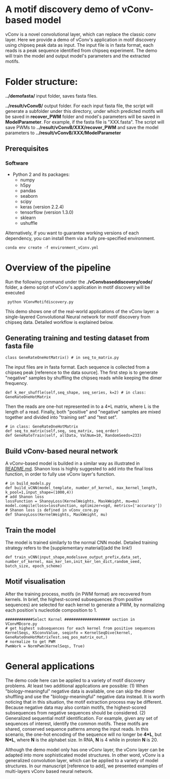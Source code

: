 # A motif discovery demo of vConv-based model

vConv is a novel convolutional layer, which can replace the classic conv layer. Here we provide a demo of vConv's application in motif discovery using chipseq peak data as input. The input file is in fasta format, each reads is a peak sequence identified from chipseq experiment. The demo will train the model and output model's parameters and the extracted motifs.


# Folder structure:


**../demofasta/**  input folder, saves fasta files. 

**../result/vConvB/** output folder. For each input fasta file, the script will generate a subfolder under this directory, under which predicted motifs will be saved in **recover_PWM** folder and model's parameters will be saved in **ModelParameter**. For example, if the fasta file is "XXX.fasta". The script will save PWMs to **../result/vConvB/XXX/recover_PWM** and save the model parameters to **../result/vConvB/XXX/ModelParameter**


## Prerequisites

### Software

- Python 2 and its packages:
  - numpy
  - h5py
  - pandas
  - seaborn
  - scipy
  - keras (version 2.2.4)
  - tensorflow (version 1.3.0)
  - sklearn
  - ushuffle

Alternatively, if you want to guarantee working versions of each dependency, you can install them via a fully pre-specified environment.
```{bash}
conda env create -f environment_vConv.yml
```

# Overview of the pipeline

Run the following command under the **./vConvbaseddiscovery/code/** folder, a demo script of vConv's application in motif discovery will be executed
```{bash}
 python VConvMotifdiscovery.py
```
This demo shows one of the real-world applications of the vConv layer: a single-layered Convolutional Neural network for motif discovery from chipseq data. Detailed workflow is explained below. 


## Generating training and testing dataset from fasta file
```{python}
class GeneRateOneHotMatrix() # in seq_to_matrix.py
```
The input files are in fasta format. Each sequence is collected from a chipseq peak [reference to the data source]. The first step is to generate "negative" samples by shuffling the chipseq reads while keeping the dimer frequency. 
```{python}
def k_mer_shuffle(self,seq_shape, seq_series, k=2) # in class: GeneRateOneHotMatrix
```
Then the reads are one-hot represented in to a 4*L matrix, where L is the length of a read. Finally, both "positive" and "negative" samples are mixed together and divided into "training set" and "test set".  
```{python}
# in class: GeneRateOneHotMatrix
def seq_to_matrix(self,seq, seq_matrix, seq_order)
def GeneRateTrain(self, allData, ValNum=10, RandomSeeds=233)
```
## Build vConv-based neural network

A vConv-based model is builded in a similar way as illustrated in [README.md](https://github.com/AUAShen/vConv/blob/main/README.md). Shanon loss is highly suggested to add into the final loss function, in order to fully use vConv layer's function. 
```{python}
# in build_models.py
def build_vCNN(model_template, number_of_kernel, max_kernel_length, k_pool=1,input_shape=(1000,4))
# add Shanon loss
lossFunction = ShanoyLoss(KernelWeights, MaskWeight, mu=mu)
model.compile(loss=lossFunction, optimizer=sgd, metrics=['accuracy'])
# Shanon loss is defined in vConv_core.py
def ShanoyLoss(KernelWeights, MaskWeight, mu)
```
## Train the model

The model is trained similarly to the normal CNN model. Detailed training strategy refers to the [supplementary material](add the link!)

```{python}
def train_vCNN(input_shape,modelsave_output_prefix,data_set, number_of_kernel, max_ker_len,init_ker_len_dict,random_seed, batch_size, epoch_scheme)
```

## Motif visualisation

After the training process, motifs (in PWM format) are recovered from kernels. In brief, the highest-scored subsequences (from positive sequences) are selected for each kernel to generate a PWM, by normalizing each position's nucleotide composition to 1.

```{python}
############Select Kernel #################### section in VConvMDcore.py
# get highest subsequences for each kernel from positive sequences
KernelSeqs, KSconvValue, seqinfo = KernelSeqDive(kernel, GeneRateOneHotMatrixTest.seq_pos_matrix_out,)
# normalize to get PWM
PwmWork = NormPwm(KernelSeqs, True)
```

# General applications

The demo code here can be applied to a variety of motif discovery problems. At least two additional applications are possible: (1) When "biology-meaningful" negative data is available, one can skip the dimer shuffling and use the "biology-meaningful" negative data instead. It is worth noticing that in this situation, the motif extraction process may be different. Because negative data may also contain motifs, the highest-scored subsequences from negative sequences should be considered. (2) Generalized sequential motif identification. For example, given any set of sequences of interest, identify the common motifs. These motifs are shared, conserved sequence patterns among the input reads. In this scenario, the one-hot encoding of the sequence will no longer be **4*L**, but **N*L**, where **N** is the alphabet size. In RNA, **N** is 4 while in protein **N** is 20.

Although the demo model only has one vConv layer, the vConv layer can be adapted into more sophisticated model structures. In other word, vConv is a generalized convolution layer, which can be applied to a variety of model structures. In our manuscript [reference to add], we presented examples of multi-layers vConv based neural network.  





#
